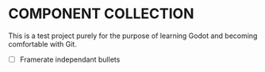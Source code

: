 # COMPONENT COLLECTION

This is a test project purely for the purpose of learning Godot and becoming comfortable with Git. 

- [ ] Framerate independant bullets
